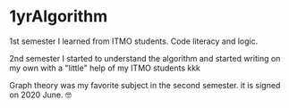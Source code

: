 # 1yrAlgorithm
1st semester I learned from ITMO students. Code literacy and logic. 

2nd semester I started to understand the algorithm and started writing on my own with a "little" help of my ITMO students kkk

Graph theory was my favorite subject in the second semester. it is signed on 2020 June. 🤓 